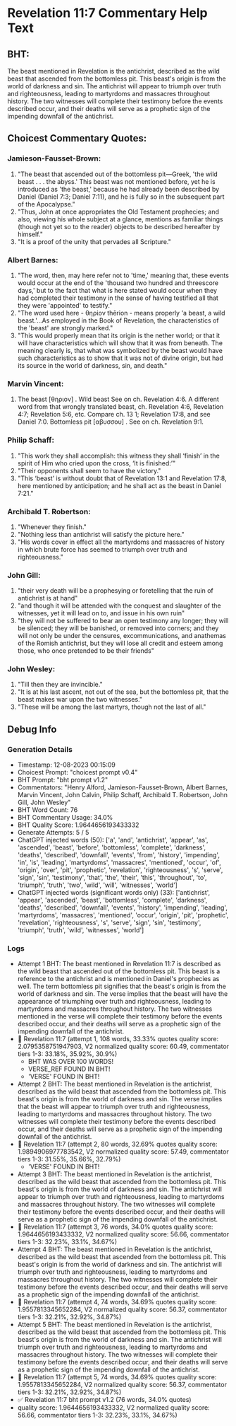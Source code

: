 # Revelation 11:7 Commentary Help Text

## BHT:
The beast mentioned in Revelation is the antichrist, described as the wild beast that ascended from the bottomless pit. This beast's origin is from the world of darkness and sin. The antichrist will appear to triumph over truth and righteousness, leading to martyrdoms and massacres throughout history. The two witnesses will complete their testimony before the events described occur, and their deaths will serve as a prophetic sign of the impending downfall of the antichrist.

## Choicest Commentary Quotes:
### Jamieson-Fausset-Brown:
1. "The beast that ascended out of the bottomless pit—Greek, 'the wild beast . . . the abyss.' This beast was not mentioned before, yet he is introduced as 'the beast,' because he had already been described by Daniel (Daniel 7:3; Daniel 7:11), and he is fully so in the subsequent part of the Apocalypse."
2. "Thus, John at once appropriates the Old Testament prophecies; and also, viewing his whole subject at a glance, mentions as familiar things (though not yet so to the reader) objects to be described hereafter by himself."
3. "It is a proof of the unity that pervades all Scripture."

### Albert Barnes:
1. "The word, then, may here refer not to 'time,' meaning that, these events would occur at the end of the 'thousand two hundred and threescore days,' but to the fact that what is here stated would occur when they had completed their testimony in the sense of having testified all that they were 'appointed' to testify."
2. "The word used here - θηρίον thērion - means properly 'a beast, a wild beast.'...As employed in the Book of Revelation, the characteristics of the 'beast' are strongly marked."
3. "This would properly mean that its origin is the nether world; or that it will have characteristics which will show that it was from beneath. The meaning clearly is, that what was symbolized by the beast would have such characteristics as to show that it was not of divine origin, but had its source in the world of darkness, sin, and death."

### Marvin Vincent:
1. The beast [θηριον] . Wild beast See on ch. Revelation 4:6. A different word from that wrongly translated beast, ch. Revelation 4:6, Revelation 4:7; Revelation 5:6, etc. Compare ch. 13 1; Revelation 17:8, and see Daniel 7:0. 
Bottomless pit [αβυσσου] . See on ch. Revelation 9:1.


### Philip Schaff:
1. "This work they shall accomplish: this witness they shall ‘finish’ in the spirit of Him who cried upon the cross, ‘It is finished:’"
2. "Their opponents shall seem to have the victory."
3. "This ‘beast’ is without doubt that of Revelation 13:1 and Revelation 17:8, here mentioned by anticipation; and he shall act as the beast in Daniel 7:21."

### Archibald T. Robertson:
1. "Whenever they finish."
2. "Nothing less than antichrist will satisfy the picture here."
3. "His words cover in effect all the martyrdoms and massacres of history in which brute force has seemed to triumph over truth and righteousness."

### John Gill:
1. "their very death will be a prophesying or foretelling that the ruin of antichrist is at hand"
2. "and though it will be attended with the conquest and slaughter of the witnesses, yet it will lead on to, and issue in his own ruin"
3. "they will not be suffered to bear an open testimony any longer; they will be silenced; they will be banished, or removed into corners; and they will not only be under the censures, excommunications, and anathemas of the Romish antichrist, but they will lose all credit and esteem among those, who once pretended to be their friends"

### John Wesley:
1. "Till then they are invincible."
2. "It is at his last ascent, not out of the sea, but the bottomless pit, that the beast makes war upon the two witnesses."
3. "These will be among the last martyrs, though not the last of all."


## Debug Info
### Generation Details
- Timestamp: 12-08-2023 00:15:09
- Choicest Prompt: "choicest prompt v0.4"
- BHT Prompt: "bht prompt v1.2"
- Commentators: "Henry Alford, Jamieson-Fausset-Brown, Albert Barnes, Marvin Vincent, John Calvin, Philip Schaff, Archibald T. Robertson, John Gill, John Wesley"
- BHT Word Count: 76
- BHT Commentary Usage: 34.0%
- BHT Quality Score: 1.9644656193433332
- Generate Attempts: 5 / 5
- ChatGPT injected words (50):
	['a', 'and', 'antichrist', 'appear', 'as', 'ascended', 'beast', 'before', 'bottomless', 'complete', 'darkness', 'deaths', 'described', 'downfall', 'events', 'from', 'history', 'impending', 'in', 'is', 'leading', 'martyrdoms', 'massacres', 'mentioned', 'occur', 'of', 'origin', 'over', 'pit', 'prophetic', 'revelation', 'righteousness', 's', 'serve', 'sign', 'sin', 'testimony', 'that', 'the', 'their', 'this', 'throughout', 'to', 'triumph', 'truth', 'two', 'wild', 'will', 'witnesses', 'world']
- ChatGPT injected words (significant words only) (33):
	['antichrist', 'appear', 'ascended', 'beast', 'bottomless', 'complete', 'darkness', 'deaths', 'described', 'downfall', 'events', 'history', 'impending', 'leading', 'martyrdoms', 'massacres', 'mentioned', 'occur', 'origin', 'pit', 'prophetic', 'revelation', 'righteousness', 's', 'serve', 'sign', 'sin', 'testimony', 'triumph', 'truth', 'wild', 'witnesses', 'world']

### Logs
- Attempt 1 BHT: The beast mentioned in Revelation 11:7 is described as the wild beast that ascended out of the bottomless pit. This beast is a reference to the antichrist and is mentioned in Daniel's prophecies as well. The term bottomless pit signifies that the beast's origin is from the world of darkness and sin. The verse implies that the beast will have the appearance of triumphing over truth and righteousness, leading to martyrdoms and massacres throughout history. The two witnesses mentioned in the verse will complete their testimony before the events described occur, and their deaths will serve as a prophetic sign of the impending downfall of the antichrist.
- 🔄 Revelation 11:7 (attempt 1, 108 words, 33.33% quotes quality score: 2.0795358751947903, V2 normalized quality score: 60.49, commentator tiers 1-3: 33.18%, 35.92%, 30.9%) 
	- BHT WAS OVER 100 WORDS! 
	- VERSE_REF FOUND IN BHT! 
	- 'VERSE' FOUND IN BHT!
- Attempt 2 BHT: The beast mentioned in Revelation is the antichrist, described as the wild beast that ascended from the bottomless pit. This beast's origin is from the world of darkness and sin. The verse implies that the beast will appear to triumph over truth and righteousness, leading to martyrdoms and massacres throughout history. The two witnesses will complete their testimony before the events described occur, and their deaths will serve as a prophetic sign of the impending downfall of the antichrist.
- 🔄 Revelation 11:7 (attempt 2, 80 words, 32.69% quotes quality score: 1.9894906977783542, V2 normalized quality score: 57.49, commentator tiers 1-3: 31.55%, 35.66%, 32.79%) 
	- 'VERSE' FOUND IN BHT!
- Attempt 3 BHT: The beast mentioned in Revelation is the antichrist, described as the wild beast that ascended from the bottomless pit. This beast's origin is from the world of darkness and sin. The antichrist will appear to triumph over truth and righteousness, leading to martyrdoms and massacres throughout history. The two witnesses will complete their testimony before the events described occur, and their deaths will serve as a prophetic sign of the impending downfall of the antichrist.
- 🔄 Revelation 11:7 (attempt 3, 76 words, 34.0% quotes quality score: 1.9644656193433332, V2 normalized quality score: 56.66, commentator tiers 1-3: 32.23%, 33.1%, 34.67%)
- Attempt 4 BHT: The beast mentioned in Revelation is the antichrist, described as the wild beast that ascended from the bottomless pit. This beast's origin is from the world of darkness and sin. The antichrist will triumph over truth and righteousness, leading to martyrdoms and massacres throughout history. The two witnesses will complete their testimony before the events described occur, and their deaths will serve as a prophetic sign of the impending downfall of the antichrist.
- 🔄 Revelation 11:7 (attempt 4, 74 words, 34.69% quotes quality score: 1.9557813345652284, V2 normalized quality score: 56.37, commentator tiers 1-3: 32.21%, 32.92%, 34.87%)
- Attempt 5 BHT: The beast mentioned in Revelation is the antichrist, described as the wild beast that ascended from the bottomless pit. This beast's origin is from the world of darkness and sin. The antichrist will triumph over truth and righteousness, leading to martyrdoms and massacres throughout history. The two witnesses will complete their testimony before the events described occur, and their deaths will serve as a prophetic sign of the impending downfall of the antichrist.
- 🔄 Revelation 11:7 (attempt 5, 74 words, 34.69% quotes quality score: 1.9557813345652284, V2 normalized quality score: 56.37, commentator tiers 1-3: 32.21%, 32.92%, 34.87%)
- ✅ Revelation 11:7 bht prompt v1.2 (76 words, 34.0% quotes)
- quality score: 1.9644656193433332, V2 normalized quality score: 56.66, commentator tiers 1-3: 32.23%, 33.1%, 34.67%)